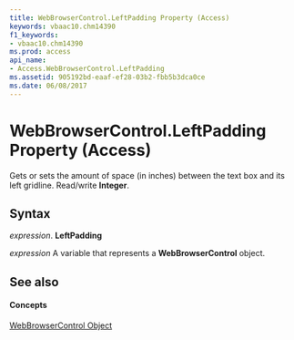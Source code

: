 ```yaml
---
title: WebBrowserControl.LeftPadding Property (Access)
keywords: vbaac10.chm14390
f1_keywords:
- vbaac10.chm14390
ms.prod: access
api_name:
- Access.WebBrowserControl.LeftPadding
ms.assetid: 905192bd-eaaf-ef28-03b2-fbb5b3dca0ce
ms.date: 06/08/2017
---
```



# WebBrowserControl.LeftPadding Property (Access)

Gets or sets the amount of space (in inches) between the text box and its left gridline. Read/write  **Integer**.


## Syntax

 _expression_. **LeftPadding**

 _expression_ A variable that represents a **WebBrowserControl** object.


## See also


#### Concepts


[WebBrowserControl Object](webbrowsercontrol-object-access.md)

